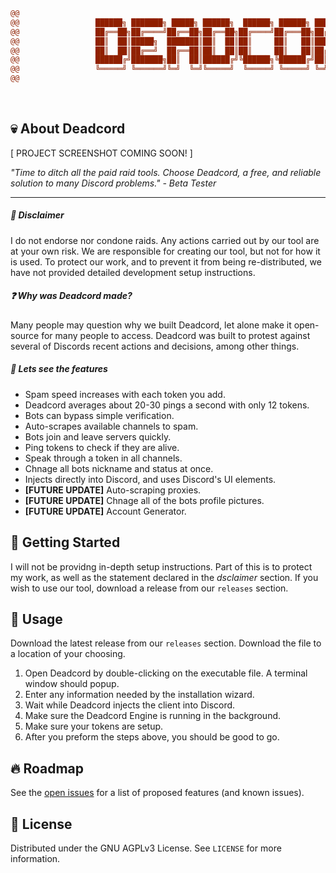 ```diff
@@                                                                                                    @@
@@                 ██████╗ ███████╗ █████╗ ██████╗  ██████╗ ██████╗ ██████╗ ██████╗                   @@
@@                 ██╔══██╗██╔════╝██╔══██╗██╔══██╗██╔════╝██╔═══██╗██╔══██╗██╔══██╗                  @@
@@                 ██║  ██║█████╗  ███████║██║  ██║██║     ██║   ██║██████╔╝██║  ██║                  @@
@@                 ██║  ██║██╔══╝  ██╔══██║██║  ██║██║     ██║   ██║██╔══██╗██║  ██║                  @@
@@                 ██████╔╝███████╗██║  ██║██████╔╝╚██████╗╚██████╔╝██║  ██║██████╔╝                  @@
@@                 ╚═════╝ ╚══════╝╚═╝  ╚═╝╚═════╝  ╚═════╝ ╚═════╝ ╚═╝  ╚═╝╚═════╝                   @@
@@                                                                                                    @@
```

<br>

## 💀 About Deadcord

[ PROJECT SCREENSHOT COMING SOON! ]

*"Time to ditch all the paid raid tools. Choose Deadcord, a free, and reliable solution to many Discord problems." - Beta Tester* 

---

##### 🚨 Disclaimer
I do not endorse nor condone raids. Any actions carried out by our tool are at your own risk. We are responsible for creating our tool, but not for how it is used.
To protect our work, and to prevent it from being re-distributed, we have not provided detailed development setup instructions.

##### ❓ Why was Deadcord made?
Many people may question why we built Deadcord, let alone make it open-source for many people to access. Deadcord was built to protest against several of Discords recent actions and decisions, among other things.

##### 🚀 Lets see the features
* Spam speed increases with each token you add.
* Deadcord averages about 20-30 pings a second with only 12 tokens.
* Bots can bypass simple verification.
* Auto-scrapes available channels to spam.
* Bots join and leave servers quickly. 
* Ping tokens to check if they are alive.
* Speak through a token in all channels.
* Chnage all bots nickname and status at once.
* Injects directly into Discord, and uses Discord's UI elements.
* **[FUTURE UPDATE]** Auto-scraping proxies.
* **[FUTURE UPDATE]** Chnage all of the bots profile pictures.
* **[FUTURE UPDATE]** Account Generator.

## 🏁 Getting Started

I will not be providng in-depth setup instructions. Part of this is to protect my work, as well as the statement declared in the *dsclaimer* section. If you wish to use our tool, download a release from our `releases` section.

## 🧰 Usage

Download the latest release from our `releases` section. Download the file to a location of your choosing.

1. Open Deadcord by double-clicking on the executable file. A terminal window should popup.
2. Enter any information needed by the installation wizard. 
3. Wait while Deadcord injects the client into Discord.
4. Make sure the Deadcord Engine is running in the background.
5. Make sure your tokens are setup.
6. After you preform the steps above, you should be good to go. 

## 🔥 Roadmap

See the [open issues]() for a list of proposed features (and known issues).

## 📜 License

Distributed under the GNU AGPLv3 License. See `LICENSE` for more information.

